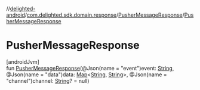 //[delighted-android](../../../index.md)/[com.delighted.sdk.domain.response](../index.md)/[PusherMessageResponse](index.md)/[PusherMessageResponse](-pusher-message-response.md)

# PusherMessageResponse

[androidJvm]\
fun [PusherMessageResponse](-pusher-message-response.md)(@Json(name = &quot;event&quot;)event: [String](https://kotlinlang.org/api/latest/jvm/stdlib/kotlin/-string/index.html), @Json(name = &quot;data&quot;)data: [Map](https://kotlinlang.org/api/latest/jvm/stdlib/kotlin.collections/-map/index.html)&lt;[String](https://kotlinlang.org/api/latest/jvm/stdlib/kotlin/-string/index.html), [String](https://kotlinlang.org/api/latest/jvm/stdlib/kotlin/-string/index.html)&gt;, @Json(name = &quot;channel&quot;)channel: [String](https://kotlinlang.org/api/latest/jvm/stdlib/kotlin/-string/index.html)? = null)

